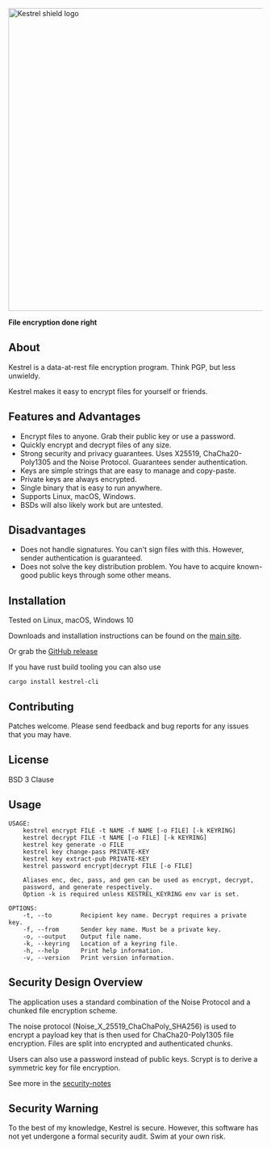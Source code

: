 <p><img src="https://user-images.githubusercontent.com/13957897/147846912-5bca7cd7-c3f5-4822-afeb-70a3e1baa556.png" alt="Kestrel shield logo" width="600"></p>

**File encryption done right**

## About

Kestrel is a data-at-rest file encryption program. Think PGP, but less unwieldy.

Kestrel makes it easy to encrypt files for yourself or friends.

## Features and Advantages

- Encrypt files to anyone. Grab their public key or use a password.
- Quickly encrypt and decrypt files of any size.
- Strong security and privacy guarantees. Uses X25519, ChaCha20-Poly1305
  and the Noise Protocol. Guarantees sender authentication.
- Keys are simple strings that are easy to manage and copy-paste.
- Private keys are always encrypted.
- Single binary that is easy to run anywhere.
- Supports Linux, macOS, Windows.
- BSDs will also likely work but are untested.

## Disadvantages

- Does not handle signatures. You can't sign files with this. However,
  sender authentication is guaranteed.
- Does not solve the key distribution problem. You have to acquire known-good
  public keys through some other means.

## Installation

Tested on Linux, macOS, Windows 10

Downloads and installation instructions can be found on the
[main site](https://getkestrel.com).

Or grab the [GitHub release](https://github.com/finfet/kestrel/releases/latest)

If you have rust build tooling you can also use
```
cargo install kestrel-cli
```

## Contributing

Patches welcome. Please send feedback and bug reports for any issues that
you may have.

## License

BSD 3 Clause

## Usage

```
USAGE:
    kestrel encrypt FILE -t NAME -f NAME [-o FILE] [-k KEYRING]
    kestrel decrypt FILE -t NAME [-o FILE] [-k KEYRING]
    kestrel key generate -o FILE
    kestrel key change-pass PRIVATE-KEY
    kestrel key extract-pub PRIVATE-KEY
    kestrel password encrypt|decrypt FILE [-o FILE]

    Aliases enc, dec, pass, and gen can be used as encrypt, decrypt,
    password, and generate respectively.
    Option -k is required unless KESTREL_KEYRING env var is set.

OPTIONS:
    -t, --to        Recipient key name. Decrypt requires a private key.
    -f, --from      Sender key name. Must be a private key.
    -o, --output    Output file name.
    -k, --keyring   Location of a keyring file.
    -h, --help      Print help information.
    -v, --version   Print version information.
```

## Security Design Overview

The application uses a standard combination of the Noise Protocol and a
chunked file encryption scheme.

The noise protocol (Noise_X_25519_ChaChaPoly_SHA256) is used to encrypt a
payload key that is then used for ChaCha20-Poly1305 file encryption. Files are
split into encrypted and authenticated chunks.

Users can also use a password instead of public keys. Scrypt is to derive a
symmetric key for file encryption.

See more in the [security-notes](docs/security-notes.md)

## Security Warning

To the best of my knowledge, Kestrel is secure. However, this software has not
yet undergone a formal security audit. Swim at your own risk.
